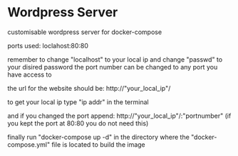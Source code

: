 # Wordpress Server

customisable wordpress server for docker-compose

ports used: loclahost:80:80

remember to change "localhost" to your local ip and change "passwd" to your disired password
the port number can be changed to any port you have access to 

the url for the website should be: http://"your_local_ip"/

to get your local ip type "ip addr" in the terminal

and if you changed the port append: http://"your_local_ip"/:"portnumber"
(if you kept the port at 80:80 you do not need this) 

finally run "docker-compose up -d" in the directory where the "docker-compose.yml" file is located to build the image

